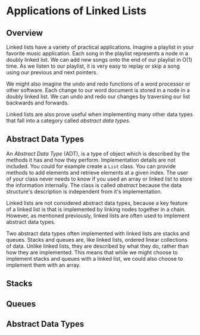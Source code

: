 # Applications of Linked Lists

## Overview

Linked lists have a variety of practical applications. Imagine a playlist in your favorite music application. Each song in the playlist represents a node in a doubly linked list. We can add new songs onto the end of our playlist in O(1) time. As we listen to our playlist, it is very easy to replay or skip a song using our previous and next pointers. 

We might also imagine the undo and redo functions of a word processor or other software. Each change to our word document is stored in a node in a doubly linked list. We can undo and redo our changes by traversing our list backwards and forwards.

Linked lists are also prove useful when implementing many other data types that fall into a category called _abstract data types_.

## Abstract Data Types

An _Abstract Data Type_ (ADT), is a type of object which is described by the methods it has and how they perform. Implementation details are not included.  You could for example create a `List` class. You can provide methods to add elements and retrieve elements at a given index. The user of your class never needs to know if you used an array or linked list to store the information internally. The class is called _abstract_ because the data structure's description is independent from it's implementation.  

Linked lists are not considered abstract data types, because a key feature of a linked list is that is implemented by linking nodes together in a chain. However, as mentioned previously, linked lists are often used to implement abstract data types.

Two abstract data types often implemented with linked lists are stacks and queues. Stacks and queues are, like linked lists, ordered linear collections of data. Unlike linked lists, they are described by what they do, rather than how they are implemented. This means that while we might choose to implement stacks and queues with a linked list, we could also choose to implement them with an array.


## Stacks

## Queues


## Abstract Data Types




